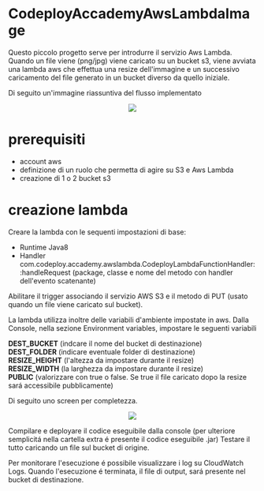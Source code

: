 # CodeployAccademyAwsLambdaImage
Questo piccolo progetto serve per introdurre il servizio Aws Lambda.
Quando un file viene (png/jpg) viene caricato su un bucket s3, viene avviata una lambda aws che effettua una resize dell'immagine e un successivo caricamento del file generato in un bucket diverso da quello iniziale.

Di seguito un'immagine riassuntiva del flusso implementato

<p align="center">
  <img src="https://github.com/AndreaCiacciaCodeploy/CodeployAccademyAwsLambdaImage/blob/develop/extra/codeployawslambdaimage.png?raw=true">
</p>

# prerequisiti
- account aws
- definizione di un ruolo che permetta di agire su S3 e Aws Lambda
- creazione di 1 o 2 bucket s3

# creazione lambda 
Creare la lambda con le sequenti impostazioni di base:

- Runtime Java8 
- Handler com.codeploy.accademy.awslambda.CodeployLambdaFunctionHandler::handleRequest (package, classe e nome del metodo con handler dell'evento scatenante)

Abilitare il trigger associando il servizio AWS S3 e il metodo di PUT (usato quando un file viene caricato sul bucket).

La lambda utilizza inoltre delle variabili d'ambiente impostate in aws.
Dalla Console, nella sezione Environment variables, impostare le seguenti variabili

**DEST_BUCKET** (indcare il nome del bucket di destinazione)<br/>
**DEST_FOLDER** (indicare eventuale folder di destinazione)<br/>
**RESIZE_HEIGHT** (l'altezza da impostare durante il resize)<br/>
**RESIZE_WIDTH** (la larghezza da impostare durante il resize)<br/>
**PUBLIC** (valorizzare con true o false. Se true il file caricato dopo la resize sará accessibile pubblicamente)<br/>

Di seguito uno screen per completezza.

<p align="center">
  <img src="https://github.com/AndreaCiacciaCodeploy/CodeployAccademyAwsLambdaImage/blob/develop/extra/lambda.png?raw=true">
</p>

Compilare e deployare il codice eseguibile dalla console (per ulteriore semplicitá nella cartella extra é presente il codice eseguibile .jar)
Testare il tutto caricando un file sul bucket di origine.

Per monitorare l'esecuzione é possibile visualizzare i log su CloudWatch Logs.
Quando l'esecuzione é terminata, il file di output, sará presente nel bucket di destinazione.
